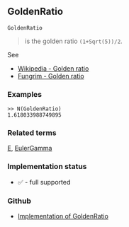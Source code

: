 ## GoldenRatio

```
GoldenRatio
```

> is the golden ratio `(1+Sqrt(5))/2`.

See
* [Wikipedia - Golden ratio](https://en.wikipedia.org/wiki/Golden_ratio)
* [Fungrim - Golden ratio](http://fungrim.org/topic/Golden_ratio/)
 
### Examples

``` 
>> N(GoldenRatio)
1.618033988749895
```

### Related terms 
[E](E.md), [EulerGamma](EulerGamma.md) 






### Implementation status

* &#x2705; - full supported

### Github

* [Implementation of GoldenRatio](https://github.com/axkr/symja_android_library/blob/master/symja_android_library/matheclipse-core/src/main/java/org/matheclipse/core/builtin/ConstantDefinitions.java#L993) 
